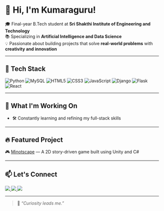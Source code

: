 # 👋 Hi, I'm Kumaraguru!

🎓 Final-year B.Tech student at **Sri Shakthi Institute of Engineering and Technology**  
📚 Specializing in **Artificial Intelligence and Data Science**  
💡 Passionate about building projects that solve **real-world problems** with **creativity and innovation**  

---

<h2>🧰 Tech Stack</h2>

![Python](https://img.shields.io/badge/Python-3.x-blue?logo=python)
![MySQL](https://img.shields.io/badge/MySQL-005C84?logo=mysql)
![HTML5](https://img.shields.io/badge/HTML5-E34F26?logo=html5&logoColor=white)
![CSS3](https://img.shields.io/badge/CSS3-1572B6?logo=css3&logoColor=white)
![JavaScript](https://img.shields.io/badge/JavaScript-F7DF1E?logo=javascript&logoColor=black)
![Django](https://img.shields.io/badge/Django-092E20?logo=django&logoColor=white)
![Flask](https://img.shields.io/badge/Flask-000000?logo=flask&logoColor=white)
![React](https://img.shields.io/badge/React-20232A?logo=react&logoColor=61DAFB)


---

## 🚀 What I'm Working On
- 🛠 Constantly learning and refining my full-stack skills

---

## 🔥 Featured Project

🎮 [Minotscape](https://github.com/kumaraguru1204/Minotscape) — A 2D story-driven game built using Unity and C#  

---

<h2>📫 Let's Connect</h2>

<a href="https://www.linkedin.com/in/kumaraguru-g-200248246/">
  <img src="https://img.shields.io/badge/LinkedIn-0A66C2?style=for-the-badge&logo=linkedin&logoColor=white"/>
</a>
<a href="mailto:kumaraguru1204@gmail.com">
  <img src="https://img.shields.io/badge/Gmail-D14836?style=for-the-badge&logo=gmail&logoColor=white"/>
</a>
<a href="https://leetcode.com/u/Kumaraguru_G/">
  <img src="https://img.shields.io/badge/LeetCode-FFA116?style=for-the-badge&logo=leetcode&logoColor=black"/>
</a>

---

> 💬 *“Curiosity leads me.”*
